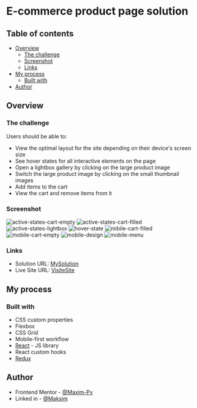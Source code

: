 # E-commerce product page solution

## Table of contents

- [Overview](#overview)
  - [The challenge](#the-challenge)
  - [Screenshot](#screenshot)
  - [Links](#links)
- [My process](#my-process)
  - [Built with](#built-with)
- [Author](#author)


## Overview

### The challenge

Users should be able to:

- View the optimal layout for the site depending on their device's screen size
- See hover states for all interactive elements on the page
- Open a lightbox gallery by clicking on the large product image
- Switch the large product image by clicking on the small thumbnail images
- Add items to the cart
- View the cart and remove items from it

### Screenshot

![active-states-cart-empty](https://github.com/Maxim-Pv/sneakers-shop/blob/master/screenshots/active-states-cart-empty.jpeg)
![active-states-cart-filled](https://github.com/Maxim-Pv/sneakers-shop/blob/master/screenshots/active-states-cart-filled.jpeg)
![active-states-lightbox](https://github.com/Maxim-Pv/sneakers-shop/blob/master/screenshots/active-states-lightbox.jpeg)
![hover-state](https://github.com/Maxim-Pv/sneakers-shop/blob/master/screenshots/hover-state.jpeg)
![mibile-cart-filled](https://github.com/Maxim-Pv/sneakers-shop/blob/master/screenshots/mibile-cart-filled.jpeg)
![mobile-cart-empty](https://github.com/Maxim-Pv/sneakers-shop/blob/master/screenshots/mobile-cart-empty.jpeg)
![mobile-design](https://github.com/Maxim-Pv/sneakers-shop/blob/master/screenshots/mobile-design.jpeg)
![mobile-menu](https://github.com/Maxim-Pv/sneakers-shop/blob/master/screenshots/mobile-menu.jpeg)


### Links

- Solution URL: [MySolution](https://github.com/Maxim-Pv/sneakers-shop)
- Live Site URL: [VisiteSite](https://maxim-pv.github.io/sneakers-shop/)

## My process

### Built with

- CSS custom properties
- Flexbox
- CSS Grid
- Mobile-first workflow
- [React](https://reactjs.org/) - JS library
- React custom hooks
- [Redux](https://redux.js.org/)


## Author

- Frontend Mentor - [@Maxim-Pv](https://www.frontendmentor.io/profile/Maxim-Pv)
- Linked in - [@Maksim](https://www.linkedin.com/in/maksim-pavlov-12b22528b/?locale=en_US)

